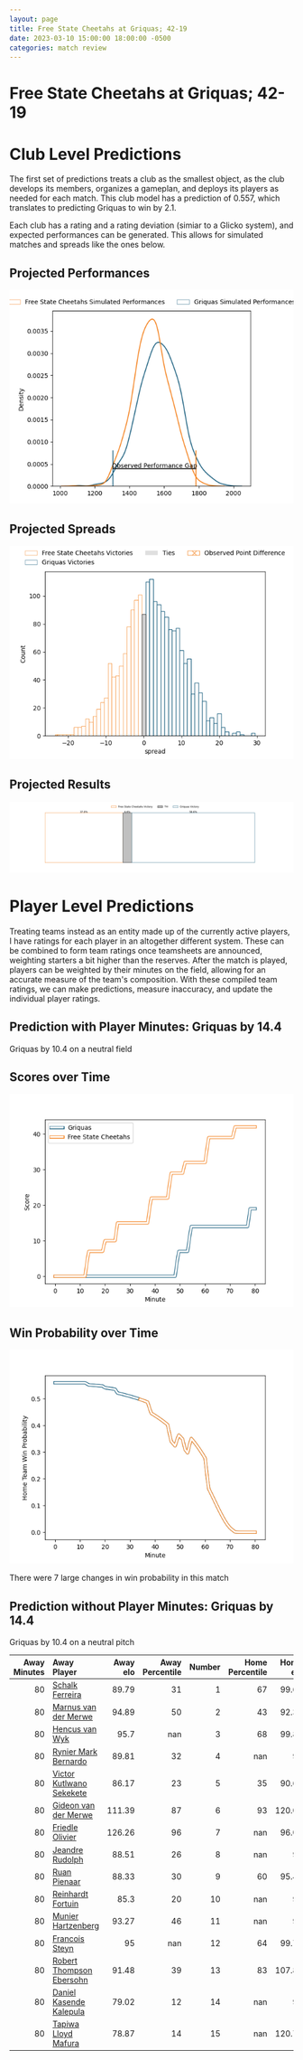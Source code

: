 ```yaml
---  
layout: page  
title: Free State Cheetahs at Griquas; 42-19  
date: 2023-03-10 15:00:00 18:00:00 -0500  
categories: match review  
---
```

# Free State Cheetahs at Griquas; 42-19

# Club Level Predictions


The first set of predictions treats a club as the smallest object, as the club develops its members, organizes a gameplan, and deploys its players as needed for each match. This club model has a prediction of 0.557, which translates to predicting Griquas to win by 2.1.

Each club has a rating and a rating deviation (simiar to a Glicko system), and expected performances can be generated. This allows for simulated matches and spreads like the ones below.
## Projected Performances


![Projected Performances](plots/performances_2023-03-10-Griquas-FreeStateCheetahs.png)
## Projected Spreads


![Projected Spreads](plots/spreads_2023-03-10-Griquas-FreeStateCheetahs.png)
## Projected Results


![Projected Results](plots/resultbar_2023-03-10-Griquas-FreeStateCheetahs.png)
# Player Level Predictions


Treating teams instead as an entity made up of the currently active players, I have ratings for each player in an altogether different system. These can be combined to form team ratings once teamsheets are announced, weighting starters a bit higher than the reserves. After the match is played, players can be weighted by their minutes on the field, allowing for an accurate measure of the team's composition. With these compiled team ratings, we can make predictions, measure inaccuracy, and update the individual player ratings.
## Prediction with Player Minutes: Griquas by 14.4


Griquas by 10.4 on a neutral field
## Scores over Time


![In Match Scores](plots/recap_scores_2023-03-10-Griquas-FreeStateCheetahs.png)
## Win Probability over Time


![In Match Predictions](plots/recap_prob_2023-03-10-Griquas-FreeStateCheetahs.png)

There were 7 large changes in win probability in this match
## Prediction without Player Minutes: Griquas by 14.4


Griquas by 10.4 on a neutral pitch



|   Away Minutes | Away Player                                                                    |   Away elo |   Away Percentile |   Number |   Home Percentile |   Home elo | Home Player                                                                |   Home Minutes |
|---------------:|:-------------------------------------------------------------------------------|-----------:|------------------:|---------:|------------------:|-----------:|:---------------------------------------------------------------------------|---------------:|
|             80 | [Schalk Ferreira](..//playerfiles//SchalkFerreira_cleaned.md)                  |      89.79 |                31 |        1 |                67 |      99.65 | [Kudzwai Dube](..//playerfiles//KudzwaiDube_cleaned.md)                    |             80 |
|             80 | [Marnus van der Merwe](..//playerfiles//MarnusvanderMerwe_cleaned.md)          |      94.89 |                50 |        2 |                43 |      92.35 | [Janco Uys](..//playerfiles//JancoUys_cleaned.md)                          |             80 |
|             80 | [Hencus van Wyk](..//playerfiles//HencusvanWyk_cleaned.md)                     |      95.7  |               nan |        3 |                68 |      99.81 | [Janu Botha](..//playerfiles//JanuBotha_cleaned.md)                        |             80 |
|             80 | [Rynier Mark Bernardo](..//playerfiles//RynierMarkBernardo_cleaned.md)         |      89.81 |                32 |        4 |               nan |      95    | [Albert Liebenberg](..//playerfiles//AlbertLiebenberg_cleaned.md)          |             80 |
|             80 | [Victor Kutlwano Sekekete](..//playerfiles//VictorKutlwanoSekekete_cleaned.md) |      86.17 |                23 |        5 |                35 |      90.66 | [Derrick Pretorius](..//playerfiles//DerrickPretorius_cleaned.md)          |             80 |
|             80 | [Gideon van der Merwe](..//playerfiles//GideonvanderMerwe_cleaned.md)          |     111.39 |                87 |        6 |                93 |     120.06 | [Niel Otto](..//playerfiles//NielOtto_cleaned.md)                          |             80 |
|             80 | [Friedle Olivier](..//playerfiles//FriedleOlivier_cleaned.md)                  |     126.26 |                96 |        7 |               nan |      96.02 | [Stephan Smit](..//playerfiles//StephanSmit_cleaned.md)                    |             80 |
|             80 | [Jeandre Rudolph](..//playerfiles//JeandreRudolph_cleaned.md)                  |      88.51 |                26 |        8 |               nan |      95    | [Janco Venter](..//playerfiles//JancoVenter_cleaned.md)                    |             80 |
|             80 | [Ruan Pienaar](..//playerfiles//RuanPienaar_cleaned.md)                        |      88.33 |                30 |        9 |                60 |      95.49 | [Johan Mulder](..//playerfiles//JohanMulder_cleaned.md)                    |             80 |
|             80 | [Reinhardt Fortuin](..//playerfiles//ReinhardtFortuin_cleaned.md)              |      85.3  |                20 |       10 |               nan |      95    | [Lubabalo Dobela](..//playerfiles//LubabaloDobela_cleaned.md)              |             80 |
|             80 | [Munier Hartzenberg](..//playerfiles//MunierHartzenberg_cleaned.md)            |      93.27 |                46 |       11 |               nan |      95    | [Luther Obi](..//playerfiles//LutherObi_cleaned.md)                        |             80 |
|             80 | [Francois Steyn](..//playerfiles//FrancoisSteyn_cleaned.md)                    |      95    |               nan |       12 |                64 |      99.74 | [Zander du Plessis](..//playerfiles//ZanderduPlessis_cleaned.md)           |             80 |
|             80 | [Robert Thompson Ebersohn](..//playerfiles//RobertThompsonEbersohn_cleaned.md) |      91.48 |                39 |       13 |                83 |     107.89 | [Sango (Saida) Xamlashe](..//playerfiles//Sango(Saida)Xamlashe_cleaned.md) |             80 |
|             80 | [Daniel Kasende Kalepula](..//playerfiles//DanielKasendeKalepula_cleaned.md)   |      79.02 |                12 |       14 |               nan |      95    | [Rosco Shane Specman](..//playerfiles//RoscoShaneSpecman_cleaned.md)       |             80 |
|             80 | [Tapiwa Lloyd Mafura](..//playerfiles//TapiwaLloydMafura_cleaned.md)           |      78.87 |                14 |       15 |               nan |     120.78 | [Jay Cee Nel](..//playerfiles//JayCeeNel_cleaned.md)                       |             80 |

